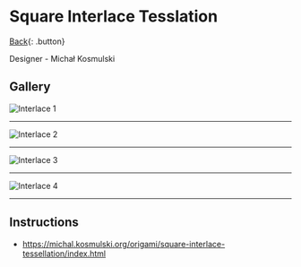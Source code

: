 # Square Interlace Tesslation

[Back](../origami.md){: .button}

Designer - Michał Kosmulski

## Gallery

![Interlace 1](https://mark1626.github.io/knowledge/assets/origami/tesslation/square_interlace/square_interlace_1.jpg)

---

![Interlace 2](https://mark1626.github.io/knowledge/assets/origami/tesslation/square_interlace/square_interlace_2.jpg)

---

![Interlace 3](https://mark1626.github.io/knowledge/assets/origami/tesslation/square_interlace/square_interlace_3.jpg)

---

![Interlace 4](https://mark1626.github.io/knowledge/assets/origami/tesslation/square_interlace/square_interlace_4.jpg)

---

## Instructions

- https://michal.kosmulski.org/origami/square-interlace-tessellation/index.html
